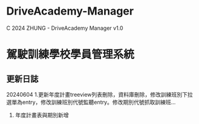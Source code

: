 # DriveAcademy-Manager

C 2024 ZHUNG - DriveAcademy Manager v1.0

# 駕駛訓練學校學員管理系統

## 更新日誌

20240604
1.更新年度計畫treeview列表刪除，資料庫刪除，修改訓練班別下拉選單為entry，修改訓練班別代號監聽entry。修改期別代號抓取訓練班…
1. 年度計畫表與期別新增
